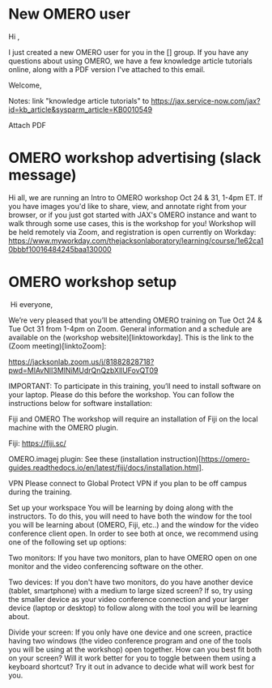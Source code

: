 # New OMERO user

Hi ,

I just created a new OMERO user for you in the [] group. If you have any questions about using OMERO, we have a few knowledge article tutorials online, along with a PDF version I've attached to this email.

Welcome,

Notes: link "knowledge article tutorials" to https://jax.service-now.com/jax?id=kb_article&sysparm_article=KB0010549

Attach PDF

# OMERO workshop advertising (slack message)

Hi all, we are running an Intro to OMERO workshop Oct 24 & 31, 1-4pm ET. If you have images you'd like to share, view, and annotate right from your browser, or if you just got started with JAX's OMERO instance and want to walk through some use cases, this is the workshop for you! Workshop will be held remotely via Zoom, and registration is open currently on Workday: https://www.myworkday.com/thejacksonlaboratory/learning/course/1e62ca10bbbf10016484245baa130000

# OMERO workshop setup
​
Hi everyone,

We’re very pleased that you’ll be attending OMERO training on Tue Oct 24 & Tue Oct 31 from 1-4pm on Zoom. General information and a schedule are available on the (workshop website)[linktoworkday]. This is the link to the (Zoom meeting)[linktoZoom]:

https://jacksonlab.zoom.us/j/81882828718?pwd=MlAvNlI3MlNiMUdrQnQzbXllUFovQT09

IMPORTANT: To participate in this training, you’ll need to install software on your laptop. Please do this before the workshop. You can follow the instructions below for software installation:

Fiji and OMERO
The workshop will require an installation of Fiji on the local machine with the OMERO plugin. 

Fiji: https://fiji.sc/

OMERO.imagej plugin: See these (installation instruction)[https://omero-guides.readthedocs.io/en/latest/fiji/docs/installation.html]. 

VPN
Please connect to Global Protect VPN if you plan to be off campus during the training.

Set up your workspace
You will be learning by doing along with the instructors. To do this, you will need to have both the window for the tool you will be learning about (OMERO, Fiji, etc..) and the window for the video conference client open. In order to see both at once, we recommend using one of the following set up options: 

Two monitors: If you have two monitors, plan to have OMERO open on one monitor and the video conferencing software on the other.

Two devices: If you don't have two monitors, do you have another device (tablet, smartphone) with a medium to large sized screen? If so, try using the smaller device as your video conference connection and your larger device (laptop or desktop) to follow along with the tool you will be learning about.

Divide your screen: If you only have one device and one screen, practice having two windows (the video conference program and one of the tools you will be using at the workshop) open together. How can you best fit both on your screen? Will it work better for you to toggle between them using a keyboard shortcut? Try it out in advance to decide what will work best for you.
